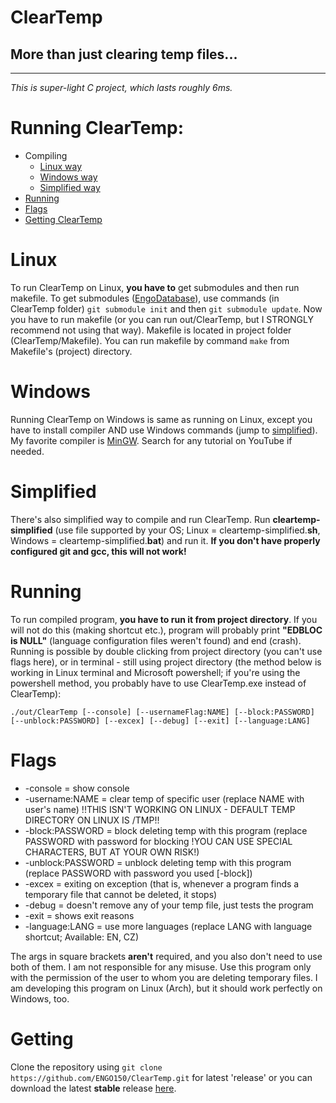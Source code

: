 # ClearTemp
More than just clearing temp files...
-
---

*This is super-light C project, which lasts roughly 6ms.*

# Running ClearTemp:
- Compiling
	- [Linux way](#Linux)
	- [Windows way](#Windows)
	- [Simplified way](#Simplified)
- [Running](#Running)
- [Flags](#Flags)
- [Getting ClearTemp](#Getting)

# Linux
To run ClearTemp on Linux, **you have to** get submodules and then run makefile. To get submodules ([EngoDatabase](https://github.com/ENGO150/EngoDatabase)), use commands (in ClearTemp folder) `git submodule init` and then `git submodule update`. Now you have to run makefile (or you can run out/ClearTemp, but I STRONGLY recommend not using that way). Makefile is located in project folder (ClearTemp/Makefile). You can run makefile by command `make` from Makefile's (project) directory.

# Windows
Running ClearTemp on Windows is same as running on Linux, except you have to install compiler AND use Windows commands (jump to [simplified](#Simplified)). My favorite compiler is [MinGW](https://sourceforge.net/projects/mingw/). Search for any tutorial on YouTube if needed.

# Simplified
There's also simplified way to compile and run ClearTemp. Run **cleartemp-simplified** (use file supported by your OS; Linux = cleartemp-simplified.**sh**, Windows = cleartemp-simplified.**bat**) and run it. **If you don't have properly configured git and gcc, this will not work!**

# Running
To run compiled program, **you have to run it from project directory**. If you will not do this (making shortcut etc.), program will probably print **"EDBLOC is NULL"** (language configuration files weren't found) and end (crash). Running is possible by double clicking from project directory (you can't use flags here), or in terminal - still using project directory (the method below is working in Linux terminal and Microsoft powershell; if you're using the powershell method, you probably have to use ClearTemp.exe instead of ClearTemp):

`./out/ClearTemp [--console] [--usernameFlag:NAME] [--block:PASSWORD] [--unblock:PASSWORD] [--excex] [--debug] [--exit] [--language:LANG]`

# Flags
- -console = show console
- -username:NAME = clear temp of specific user (replace NAME with user's name) !!THIS ISN'T WORKING ON LINUX - DEFAULT TEMP DIRECTORY ON LINUX IS /TMP!!
- -block:PASSWORD = block deleting temp with this program (replace PASSWORD with password for blocking !YOU CAN USE SPECIAL CHARACTERS, BUT AT YOUR OWN RISK!)
- -unblock:PASSWORD = unblock deleting temp with this program (replace PASSWORD with password you used [-block])
- -excex = exiting on exception (that is, whenever a program finds a temporary file that cannot be deleted, it stops)
- -debug = doesn't remove any of your temp file, just tests the program
- -exit = shows exit reasons
- -language:LANG = use more languages (replace LANG with language shortcut; Available: EN, CZ)

The args in square brackets **aren't** required, and you also don't need to use both of them. I am not responsible for any misuse. Use this program only with the permission of the user to whom you are deleting temporary files. I am developing this program on Linux (Arch), but it should work perfectly on Windows, too.

# Getting
Clone the repository using `git clone https://github.com/ENGO150/ClearTemp.git` for latest 'release' or you can download the latest **stable** release [here](https://github.com/ENGO150/ClearTemp/releases/latest).
